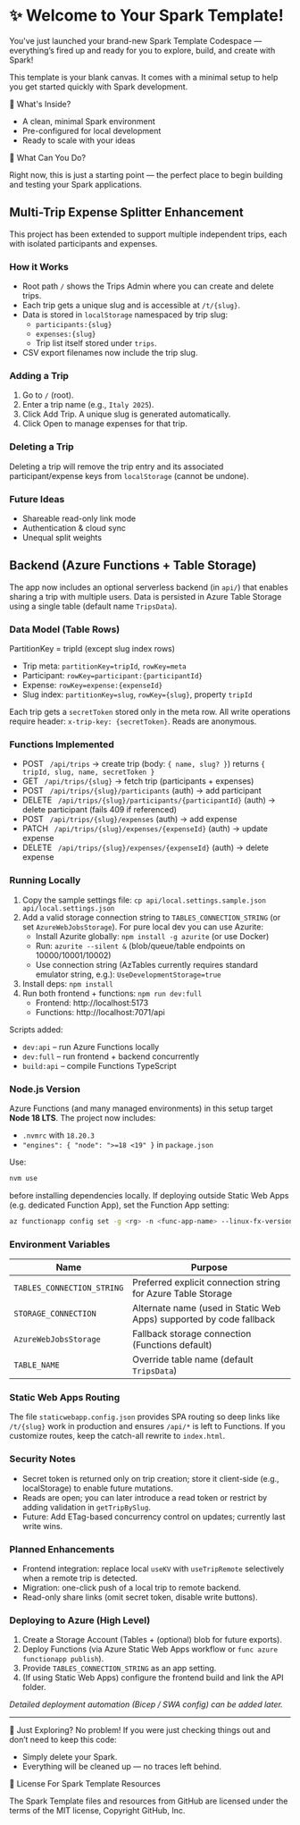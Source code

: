 # ✨ Welcome to Your Spark Template!
You've just launched your brand-new Spark Template Codespace — everything’s fired up and ready for you to explore, build, and create with Spark!

This template is your blank canvas. It comes with a minimal setup to help you get started quickly with Spark development.

🚀 What's Inside?
- A clean, minimal Spark environment
- Pre-configured for local development
- Ready to scale with your ideas
  
🧠 What Can You Do?

Right now, this is just a starting point — the perfect place to begin building and testing your Spark applications.

## Multi-Trip Expense Splitter Enhancement

This project has been extended to support multiple independent trips, each with isolated participants and expenses.

### How it Works

- Root path `/` shows the Trips Admin where you can create and delete trips.
- Each trip gets a unique slug and is accessible at `/t/{slug}`.
- Data is stored in `localStorage` namespaced by trip slug:
	- `participants:{slug}`
	- `expenses:{slug}`
	- Trip list itself stored under `trips`.
- CSV export filenames now include the trip slug.

### Adding a Trip
1. Go to `/` (root).
2. Enter a trip name (e.g., `Italy 2025`).
3. Click Add Trip. A unique slug is generated automatically.
4. Click Open to manage expenses for that trip.

### Deleting a Trip
Deleting a trip will remove the trip entry and its associated participant/expense keys from `localStorage` (cannot be undone).

### Future Ideas
- Shareable read-only link mode
- Authentication & cloud sync
- Unequal split weights

## Backend (Azure Functions + Table Storage)

The app now includes an optional serverless backend (in `api/`) that enables sharing a trip with multiple users. Data is persisted in Azure Table Storage using a single table (default name `TripsData`).

### Data Model (Table Rows)
PartitionKey = tripId (except slug index rows)

- Trip meta: `partitionKey=tripId`, `rowKey=meta`
- Participant: `rowKey=participant:{participantId}`
- Expense: `rowKey=expense:{expenseId}`
- Slug index: `partitionKey=slug`, `rowKey={slug}`, property `tripId`

Each trip gets a `secretToken` stored only in the meta row. All write operations require header: `x-trip-key: {secretToken}`. Reads are anonymous.

### Functions Implemented
- POST ` /api/trips` → create trip (body: `{ name, slug? }`) returns `{ tripId, slug, name, secretToken }`
- GET ` /api/trips/{slug}` → fetch trip (participants + expenses)
- POST ` /api/trips/{slug}/participants` (auth) → add participant
- DELETE ` /api/trips/{slug}/participants/{participantId}` (auth) → delete participant (fails 409 if referenced)
- POST ` /api/trips/{slug}/expenses` (auth) → add expense
- PATCH ` /api/trips/{slug}/expenses/{expenseId}` (auth) → update expense
- DELETE ` /api/trips/{slug}/expenses/{expenseId}` (auth) → delete expense

### Running Locally

1. Copy the sample settings file:
	`cp api/local.settings.sample.json api/local.settings.json`
2. Add a valid storage connection string to `TABLES_CONNECTION_STRING` (or set `AzureWebJobsStorage`). For pure local dev you can use Azurite:
	- Install Azurite globally: `npm install -g azurite` (or use Docker)
	- Run: `azurite --silent &` (blob/queue/table endpoints on 10000/10001/10002)
	- Use connection string (AzTables currently requires standard emulator string, e.g.):
	  `UseDevelopmentStorage=true`
3. Install deps: `npm install`
4. Run both frontend + functions: `npm run dev:full`
	- Frontend: http://localhost:5173
	- Functions: http://localhost:7071/api

Scripts added:
- `dev:api` – run Azure Functions locally
- `dev:full` – run frontend + backend concurrently
- `build:api` – compile Functions TypeScript

### Node.js Version
Azure Functions (and many managed environments) in this setup target **Node 18 LTS**. The project now includes:
- `.nvmrc` with `18.20.3`
- `"engines": { "node": ">=18 <19" }` in `package.json`

Use:
```bash
nvm use
```
before installing dependencies locally. If deploying outside Static Web Apps (e.g. dedicated Function App), set the Function App setting:
```bash
az functionapp config set -g <rg> -n <func-app-name> --linux-fx-version "NODE|18-lts"
```

### Environment Variables
| Name | Purpose |
|------|---------|
| `TABLES_CONNECTION_STRING` | Preferred explicit connection string for Azure Table Storage |
| `STORAGE_CONNECTION` | Alternate name (used in Static Web Apps) supported by code fallback |
| `AzureWebJobsStorage` | Fallback storage connection (Functions default) |
| `TABLE_NAME` | Override table name (default `TripsData`) |

### Static Web Apps Routing
The file `staticwebapp.config.json` provides SPA routing so deep links like `/t/{slug}` work in production and ensures `/api/*` is left to Functions. If you customize routes, keep the catch-all rewrite to `index.html`.

### Security Notes
- Secret token is returned only on trip creation; store it client-side (e.g., localStorage) to enable future mutations.
- Reads are open; you can later introduce a read token or restrict by adding validation in `getTripBySlug`.
- Future: Add ETag-based concurrency control on updates; currently last write wins.

### Planned Enhancements
- Frontend integration: replace local `useKV` with `useTripRemote` selectively when a remote trip is detected.
- Migration: one-click push of a local trip to remote backend.
- Read-only share links (omit secret token, disable write buttons).

### Deploying to Azure (High Level)
1. Create a Storage Account (Tables + (optional) blob for future exports).
2. Deploy Functions (via Azure Static Web Apps workflow or `func azure functionapp publish`).
3. Provide `TABLES_CONNECTION_STRING` as an app setting.
4. (If using Static Web Apps) configure the frontend build and link the API folder.

_Detailed deployment automation (Bicep / SWA config) can be added later._

---

🧹 Just Exploring?
No problem! If you were just checking things out and don’t need to keep this code:

- Simply delete your Spark.
- Everything will be cleaned up — no traces left behind.

📄 License For Spark Template Resources 

The Spark Template files and resources from GitHub are licensed under the terms of the MIT license, Copyright GitHub, Inc.
